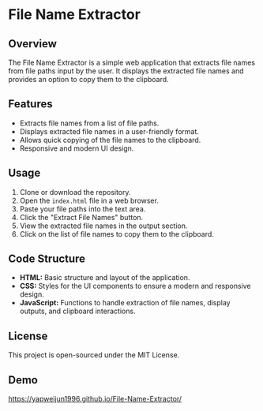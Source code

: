 # File Name Extractor

## Overview

The File Name Extractor is a simple web application that extracts file names from file paths input by the user. It displays the extracted file names and provides an option to copy them to the clipboard.

## Features

- Extracts file names from a list of file paths.
- Displays extracted file names in a user-friendly format.
- Allows quick copying of the file names to the clipboard.
- Responsive and modern UI design.

## Usage

1. Clone or download the repository.
2. Open the `index.html` file in a web browser.
3. Paste your file paths into the text area.
4. Click the "Extract File Names" button.
5. View the extracted file names in the output section.
6. Click on the list of file names to copy them to the clipboard.

## Code Structure

- **HTML:** Basic structure and layout of the application.
- **CSS:** Styles for the UI components to ensure a modern and responsive design.
- **JavaScript:** Functions to handle extraction of file names, display outputs, and clipboard interactions.

## License

This project is open-sourced under the MIT License.

## Demo

https://yapweijun1996.github.io/File-Name-Extractor/
